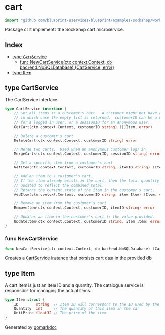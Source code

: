 <!-- Code generated by gomarkdoc. DO NOT EDIT -->

# cart

```go
import "github.com/blueprint-uservices/blueprint/examples/sockshop/workflow/cart"
```

Package cart implements the SockShop cart microservice.

## Index

- [type CartService](<#CartService>)
  - [func NewCartService\(ctx context.Context, db backend.NoSQLDatabase\) \(CartService, error\)](<#NewCartService>)
- [type Item](<#Item>)


<a name="CartService"></a>
## type CartService

The CartService interface

```go
type CartService interface {
    // Get all items in a customer's cart.  A customer might not have a cart,
    // in which case the empty list is returned.  customerID can be a userID
    // for a logged in user, or a sessionID for an anonymous user.
    GetCart(ctx context.Context, customerID string) ([]Item, error)

    // Delete a customer's cart
    DeleteCart(ctx context.Context, customerID string) error

    // Merge two carts.  Used when an anonymous customer logs in
    MergeCarts(ctx context.Context, customerID, sessionID string) error

    // Get a specific item from a customer's cart
    GetItem(ctx context.Context, customerID string, itemID string) (Item, error)

    // Add an item to a customer's cart.
    // If the item already exists in the cart, then the total quantity is
    // updated to reflect the combined total.
    // Returns the current state of the item in the customer's cart.
    AddItem(ctx context.Context, customerID string, item Item) (Item, error)

    // Remove an item from the customer's cart
    RemoveItem(ctx context.Context, customerID, itemID string) error

    // Updates an item in the customer's cart to the value provided.
    UpdateItem(ctx context.Context, customerID string, item Item) error
}
```

<a name="NewCartService"></a>
### func NewCartService

```go
func NewCartService(ctx context.Context, db backend.NoSQLDatabase) (CartService, error)
```

Creates a [CartService](<#CartService>) instance that persists cart data in the provided db

<a name="Item"></a>
## type Item

A cart item is just an item ID and a quantity. The catalogue service is responsible for managing the actual items.

```go
type Item struct {
    ID        string  // Item ID will correspond to the ID used by the catalogue service
    Quantity  int     // The quantity of this item in the car
    UnitPrice float32 // The price of the item
}
```

Generated by [gomarkdoc](<https://github.com/princjef/gomarkdoc>)

